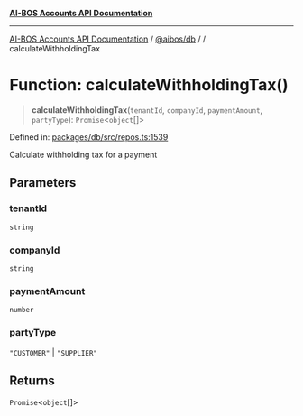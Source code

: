 [**AI-BOS Accounts API Documentation**](../../../README.md)

***

[AI-BOS Accounts API Documentation](../../../README.md) / [@aibos/db](../README.md) / [](../README.md) / calculateWithholdingTax

# Function: calculateWithholdingTax()

> **calculateWithholdingTax**(`tenantId`, `companyId`, `paymentAmount`, `partyType`): `Promise`\<`object`[]\>

Defined in: [packages/db/src/repos.ts:1539](https://github.com/pohlai88/accounts/blob/48103fb36d28b2b9bfb33472b6de2f719773cde9/packages/db/src/repos.ts#L1539)

Calculate withholding tax for a payment

## Parameters

### tenantId

`string`

### companyId

`string`

### paymentAmount

`number`

### partyType

`"CUSTOMER"` | `"SUPPLIER"`

## Returns

`Promise`\<`object`[]\>
